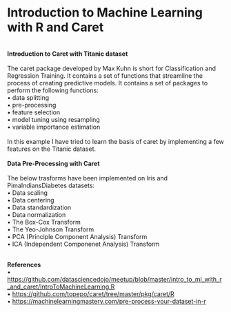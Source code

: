 # Introduction to Machine Learning with R and Caret
 <br />
 <b>Introduction to Caret with Titanic dataset</b> <br />
 <br />
The caret package developed by Max Kuhn is short for Classification and Regression Training. It contains a set of functions that streamline the process of creating predictive models. It contains a set of packages to perform the following functions: <br />
•	data splitting <br />
•	pre-processing <br />
•	feature selection <br />
•	model tuning using resampling <br />
•	variable importance estimation <br />
 <br />
In this example I have tried to learn the basis of caret by implementing a few features on the Titanic dataset. <br />
 <br />
<b>Data Pre-Processing with Caret</b> <br />
<br />
The below trasforms have been implemented on Iris and PimaIndiansDiabetes datasets: <br />
•	Data scaling <br />
•	Data centering <br />
•	Data standardization <br />
•	Data normalization <br />
•	The Box-Cox Transform <br />
•	The Yeo-Johnson Transform <br />
•	PCA (Principle Component Analysis) Transform <br />
•	ICA (Independent Componenet Analysis) Transform <br />
<br />

<b>References</b> <br />
•	https://github.com/datasciencedojo/meetup/blob/master/intro_to_ml_with_r_and_caret/IntroToMachineLearning.R <br />
•	https://github.com/topepo/caret/tree/master/pkg/caret/R <br />
•	https://machinelearningmastery.com/pre-process-your-dataset-in-r <br />
